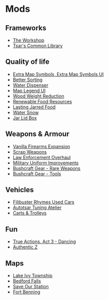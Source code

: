 # Mods

## Frameworks

- [The Workshop][1]
- [Tsar's Common Library][2]

[1]:  https://steamcommunity.com/sharedfiles/filedetails/?id=2680473910
[2]:  https://steamcommunity.com/workshop/filedetails/?id=2392709985

## Quality of life

- [Extra Map Symbols, Extra Map Symbols UI][3]
- [Better Sorting][4]
- [Water Dispenser][6]
- [Map Legend UI][8]
- [Wood Weight Reduction][7]
- [Renewable Food Resources][9]
- [Lasting Jarred Food][10]
- [Water Snow][21]
- [Jar Lid Box][24]

[3]:  https://steamcommunity.com/sharedfiles/filedetails/?id=2701170568
[4]:  https://steamcommunity.com/sharedfiles/filedetails/?id=2313387159
[6]:  https://steamcommunity.com/sharedfiles/filedetails/?id=2687798127
[7]:  https://steamcommunity.com/sharedfiles/filedetails/?id=2377867605
[8]:  https://steamcommunity.com/sharedfiles/filedetails/?id=2710167561
[9]:  https://steamcommunity.com/sharedfiles/filedetails/?id=2688622178
[10]: https://steamcommunity.com/sharedfiles/filedetails/?id=2681257693
[21]: https://steamcommunity.com/sharedfiles/filedetails/?id=2704811006
[24]: https://steamcommunity.com/sharedfiles/filedetails/?id=1557287920

## Weapons & Armour

- [Vanilla Firearms Expansion][11]
- [Scrap Weapons][12]
- [Law Enforcement Overhaul][13]
- [Military Uniform Improvements][14]
- [Bushcraft Gear - Rare Weapons][15]
- [Bushcraft Gear - Tools][26]

[11]: https://steamcommunity.com/sharedfiles/filedetails/?id=2667899942
[12]: https://steamcommunity.com/sharedfiles/filedetails/?id=2122265954
[13]: https://steamcommunity.com/sharedfiles/filedetails/?id=2616752828
[14]: https://steamcommunity.com/sharedfiles/filedetails/?id=2530389024
[15]: https://steamcommunity.com/sharedfiles/filedetails/?id=2432621382
[26]: https://steamcommunity.com/sharedfiles/filedetails/?id=2423906082

## Vehicles

- [Filibuster Rhymes Used Cars][16]
- [Autotsar Tuning Atelier][17]
- [Carts & Trolleys][23]

[16]: https://steamcommunity.com/sharedfiles/filedetails/?id=1510950729
[17]: https://steamcommunity.com/sharedfiles/filedetails/?id=2592358528
[23]: https://steamcommunity.com/sharedfiles/filedetails/?id=2478768005

## Fun

- [True Actions. Act 3 - Dancing][18]
- [Authentic Z][22]

[18]: https://steamcommunity.com/sharedfiles/filedetails/?id=2648779556
[22]: https://steamcommunity.com/sharedfiles/filedetails/?id=2335368829

## Maps

- [Lake Ivy Township][19]
- [Bedford Falls][20]
- [Save Our Station][25]
- [Fort Benning][27]

[19]: https://steamcommunity.com/sharedfiles/filedetails/?id=2252982049
[20]: https://steamcommunity.com/sharedfiles/filedetails/?id=522891356
[25]: https://steamcommunity.com/sharedfiles/filedetails/?id=2398274461
[27]: https://steamcommunity.com/sharedfiles/filedetails/?id=2693585128

